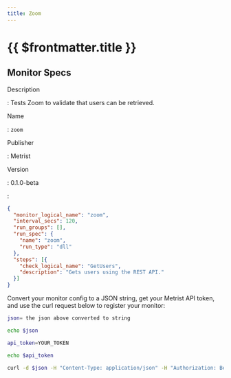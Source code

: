 ```yaml
---
title: Zoom
---
```


# {{ $frontmatter.title }}

## Monitor Specs

Description

: Tests Zoom to validate that users can be retrieved.

Name

: `zoom`

Publisher

: Metrist

Version

: 0.1.0-beta

: &nbsp;


<!--@include: /parts/_1.md-->


<!--@include: /parts/_2.md-->


<!--@include: /parts/_3.md-->





<!--@include: /parts/_4.md-->


```json
{
  "monitor_logical_name": "zoom",
  "interval_secs": 120,
  "run_groups": [],
  "run_spec": {
    "name": "zoom",
    "run_type": "dll"
  },
  "steps": [{
    "check_logical_name": "GetUsers",
    "description": "Gets users using the REST API."
  }]
}
```




Convert your monitor config to a JSON string, get your Metrist API token, and use the curl request below to register your monitor:

```sh
json= the json above converted to string

echo $json

api_token=YOUR_TOKEN

echo $api_token

curl -d $json -H "Content-Type: application/json" -H "Authorization: Bearer $api_token" 'https://app.metrist.io/api/v0/monitor-config'

```

<!--@include: /parts/tips_api.md-->


<!--@include: /parts/_5.md-->


<!--@include: /parts/result.md-->